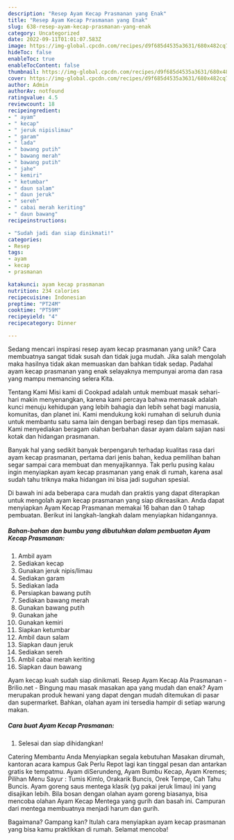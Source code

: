 ```yaml
---
description: "Resep Ayam Kecap Prasmanan yang Enak"
title: "Resep Ayam Kecap Prasmanan yang Enak"
slug: 638-resep-ayam-kecap-prasmanan-yang-enak
category: Uncategorized
date: 2022-09-11T01:01:07.583Z
image: https://img-global.cpcdn.com/recipes/d9f685d4535a3631/680x482cq70/ayam-kecap-prasmanan-foto-resep-utama.jpg
hideToc: false
enableToc: true
enableTocContent: false
thumbnail: https://img-global.cpcdn.com/recipes/d9f685d4535a3631/680x482cq70/ayam-kecap-prasmanan-foto-resep-utama.jpg
cover: https://img-global.cpcdn.com/recipes/d9f685d4535a3631/680x482cq70/ayam-kecap-prasmanan-foto-resep-utama.jpg
author: Admin
authorAv: notfound
ratingvalue: 4.5
reviewcount: 18
recipeingredient:
- " ayam"
- " kecap"
- " jeruk nipislimau"
- " garam"
- " lada"
- " bawang putih"
- " bawang merah"
- " bawang putih"
- " jahe"
- " kemiri"
- " ketumbar"
- " daun salam"
- " daun jeruk"
- " sereh"
- " cabai merah keriting"
- " daun bawang"
recipeinstructions:

- "Sudah jadi dan siap dinikmati!"
categories:
- Resep
tags:
- ayam
- kecap
- prasmanan

katakunci: ayam kecap prasmanan 
nutrition: 234 calories
recipecuisine: Indonesian
preptime: "PT24M"
cooktime: "PT59M"
recipeyield: "4"
recipecategory: Dinner

---
```





Sedang mencari inspirasi resep ayam kecap prasmanan yang unik? Cara membuatnya sangat tidak susah dan tidak juga mudah. Jika salah mengolah maka hasilnya tidak akan memuaskan dan bahkan tidak sedap. Padahal ayam kecap prasmanan yang enak selayaknya mempunyai aroma dan rasa yang mampu memancing selera Kita.





Tentang Kami Misi kami di Cookpad adalah untuk membuat masak sehari-hari makin menyenangkan, karena kami percaya bahwa memasak adalah kunci menuju kehidupan yang lebih bahagia dan lebih sehat bagi manusia, komunitas, dan planet ini. Kami mendukung koki rumahan di seluruh dunia untuk membantu satu sama lain dengan berbagi resep dan tips memasak. Kami menyediakan beragam olahan berbahan dasar ayam dalam sajian nasi kotak dan hidangan prasmanan.

Banyak hal yang sedikit banyak berpengaruh terhadap kualitas rasa dari ayam kecap prasmanan, pertama dari jenis bahan, kedua pemilihan bahan segar sampai cara membuat dan menyajikannya. Tak perlu pusing kalau ingin menyiapkan ayam kecap prasmanan yang enak di rumah, karena asal sudah tahu triknya maka hidangan ini bisa jadi suguhan spesial.






Di bawah ini ada beberapa cara mudah dan praktis yang dapat diterapkan untuk mengolah ayam kecap prasmanan yang siap dikreasikan. Anda dapat menyiapkan Ayam Kecap Prasmanan memakai 16 bahan dan 0 tahap pembuatan. Berikut ini langkah-langkah dalam menyiapkan hidangannya.

<!--inarticleads1-->

##### Bahan-bahan dan bumbu yang dibutuhkan dalam pembuatan Ayam Kecap Prasmanan:

1. Ambil  ayam
1. Sediakan  kecap
1. Gunakan  jeruk nipis/limau
1. Sediakan  garam
1. Sediakan  lada
1. Persiapkan  bawang putih
1. Sediakan  bawang merah
1. Gunakan  bawang putih
1. Gunakan  jahe
1. Gunakan  kemiri
1. Siapkan  ketumbar
1. Ambil  daun salam
1. Siapkan  daun jeruk
1. Sediakan  sereh
1. Ambil  cabai merah keriting
1. Siapkan  daun bawang


Ayam kecap kuah sudah siap dinikmati. Resep Ayam Kecap Ala Prasmanan - Brilio.net - Bingung mau masak masakan apa yang mudah dan enak? Ayam merupakan produk hewani yang dapat dengan mudah ditemukan di pasar dan supermarket. Bahkan, olahan ayam ini tersedia hampir di setiap warung makan. 

<!--inarticleads2-->

##### Cara buat Ayam Kecap Prasmanan:


1. Selesai dan siap dihidangkan!

Catering Membantu Anda Menyiapkan segala kebutuhan Masakan dirumah, kantoran acara kampus Gak Perlu Repot lagi kan tinggal pesan dan antarkan gratis ke tempatmu. Ayam diSerundeng, Ayam Bumbu Kecap, Ayam Kremes; Pilihan Menu Sayur : Tumis Kimlo, Orakarik Buncis, Orek Tempe, Cah Tahu Buncis. Ayam goreng saus mentega klasik (yg pakai jeruk limau) ini yang disajikan lebih. Bila bosan dengan olahan ayam goreng biasanya, bisa mencoba olahan Ayam Kecap Mentega yang gurih dan basah ini. Campuran dari mentega membuatnya menjadi harum dan gurih. 

Bagaimana? Gampang kan? Itulah cara menyiapkan ayam kecap prasmanan yang bisa kamu praktikkan di rumah. Selamat mencoba!
